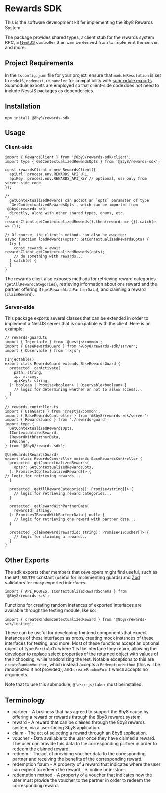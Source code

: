 # Rewards SDK

This is the software development kit for implementing the 8by8 Rewards System.

The package provides shared types, a client stub for the rewards system RPC, a
[NestJS](https://nestjs.com/) controller than can be derived from to implement the server, and more.

## Project Requirements

In the `tsconfig.json` file for your project, ensure that `moduleResolution` is
set to `node16`, `nodenext`, or `bundler` for compatibility with
[submodule exports](https://nodejs.org/api/packages.html#exports). Submodule
exports are employed so that client-side code does not need to include
NestJS packages as dependencies.

## Installation

```
npm install @8by8/rewards-sdk
```

## Usage

### Client-side

```
import { RewardsClient } from '@8by8/rewards-sdk/client';
import type { GetContextualizedRewardsOpts } from '@8by8/rewards-sdk';

const rewardsClient = new RewardsClient({
  apiUrl: process.env.REWARDS_API_URL,
  apiKey: process.env.REWARDS_API_KEY // optional, use only from server-side code
});

/*
  getContextualizedRewards can accept an `opts` parameter of type
  `GetContextualizedRewardsOpts`, which can be imported from '@8by8/rewards-sdk'
  directly, along with other shared types, enums, etc.
*/
rewardsClient.getContextualizedRewards().then(rewards => {}).catch(e => {});

// Of course, the client's methods can also be awaited:
async function loadRewards(opts?: GetContextualizedRewardsOpts) {
  try {
    const rewards = await rewardsClient.getContextualizedRewards(opts);
	// do something with rewards...
  } catch(e) {
  }
}
```

The rewards client also exposes methods for retrieving reward categories
(`getAllRewardCategories`), retrieving information about one reward and the
partner offering it (`getRewardWithPartnerData`), and claiming a reward
(`claimReward`).

### Server-side

This package exports several classes that can be extended in order to implement
a NestJS server that is compatible with the client. Here is an example:

```
// rewards-guard.ts
import { Injectable } from '@nestjs/common';
import { BaseRewardsGuard } from '@8by8/rewards-sdk/server';
import { Observable } from 'rxjs';

@Injectable()
export class RewardsGuard extends BaseRewardsGuard {
  protected _canActivate(
    path: string,
    ip: string,
    apiKey?: string,
  ): boolean | Promise<boolean> | Observable<boolean> {
    // logic for determining whether or not to allow access...
  }
}
```

```
// rewards.controller.ts
import { UseGuards } from '@nestjs/common';
import { BaseRewardsController } from '@8by8/rewards-sdk/server';
import { RewardsGuard } from './rewards-guard';
import type {
  GetContextualizedRewardsOpts,
  IContextualizedReward,
  IRewardWithPartnerData,
  IVoucher,
} from '@8by8/rewards-sdk';

@UseGuards(RewardsGuard)
export class RewardsController extends BaseRewardsController {
  protected _getContextualizedRewards(
    opts?: GetContextualizedRewardsOpts,
  ): Promise<IContextualizedReward[]> {
// logic for retrieving rewards...
  }

  protected _getAllRewardCategories(): Promise<string[]> {
    // logic for retrieving reward categories...
  }

  protected _getRewardWithPartnerData(
    rewardId: string,
  ): Promise<IRewardWithPartnerData | null> {
    // logic for retrieving one reward with partner data...
  }

  protected _claimReward(rewardId: string): Promise<IVoucher[]> {
    // logic for claiming a reward...
  }
}
```

## Other Exports

The sdk exports other members that developers might find useful, such as the
`API_ROUTES` constant (useful for implementing guards) and
[Zod](https://zod.dev/) validators for many exported interfaces:

```
import { API_ROUTES, IContextualizedRewardSchema } from '@8by8/rewards-sdk';
```

Functions for creating random instances of exported interfaces are available
through the testing module, like so:

```
import { createRandomContextualizedReward } from '@8by8/rewards-sdk/testing';
```

These can be useful for developing frontend components that expect instances of
these interfaces as props, creating mock instances of these interfaces for
testing, and more. Most of these functions accept an optional object of type
`Partial<T>` where `T` is the interface they return, allowing the developer to
replace select properties of the returned object with values of their choosing,
while randomizing the rest. Notable exceptions to this are
`createRandomVoucher`, which instead accepts a `RedemptionMethod` (this will be
randomized if not provided), and `createRandomPoint` which accepts no arguments.

Note that to use this submodule, `@faker-js/faker` must be installed.

## Terminology

- partner - A business that has agreed to support the 8by8 cause by offering a
  reward or rewards through the 8by8 rewards system.
- reward - A reward that can be claimed through the 8by8 rewards system, via a
  user-facing 8by8 application.
- claim - The act of selecting a reward through an 8by8 application.
- voucher - Data available to the user once they have claimed a reward. The user
  can provide this data to the corresponding partner in order to redeem the
  claimed reward.
- redeem - The act of providing voucher data to the corresponding partner and
  receiving the benefits of the corresponding reward.
- redemption forum - A property of a reward that indicates where the user can
  expect to redeem the reward, i.e. online or in-store.
- redemption method - A property of a voucher that indicates how the user must
  provide the voucher to the partner in order to redeem the corresponding reward.
